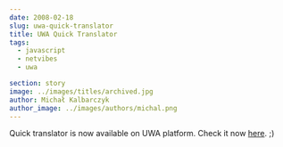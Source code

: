 ```yaml
---
date: 2008-02-18
slug: uwa-quick-translator
title: UWA Quick Translator
tags:
  - javascript
  - netvibes
  - uwa

section: story
image: ../images/titles/archived.jpg
author: Michał Kalbarczyk
author_image: ../images/authors/michal.png
---
```


Quick translator is now available on UWA platform.
Check it now [here](http://eco.netvibes.com/widgets/3709/quick-translator). ;)
